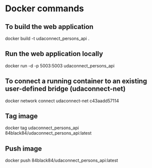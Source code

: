 # Docker commands

## To build the web application
docker build -t udaconnect_persons_api .

## Run the web application locally
docker run -d -p 5003:5003 udaconnect_persons_api

## To connect a running container to an existing user-defined bridge (udaconnect-net)
docker network connect udaconnect-net c43aadd57114

## Tag image
docker tag udaconnect_persons_api 84black84/udaconnect_persons_api:latest

## Push image
docker push 84black84/udaconnect_persons_api:latest